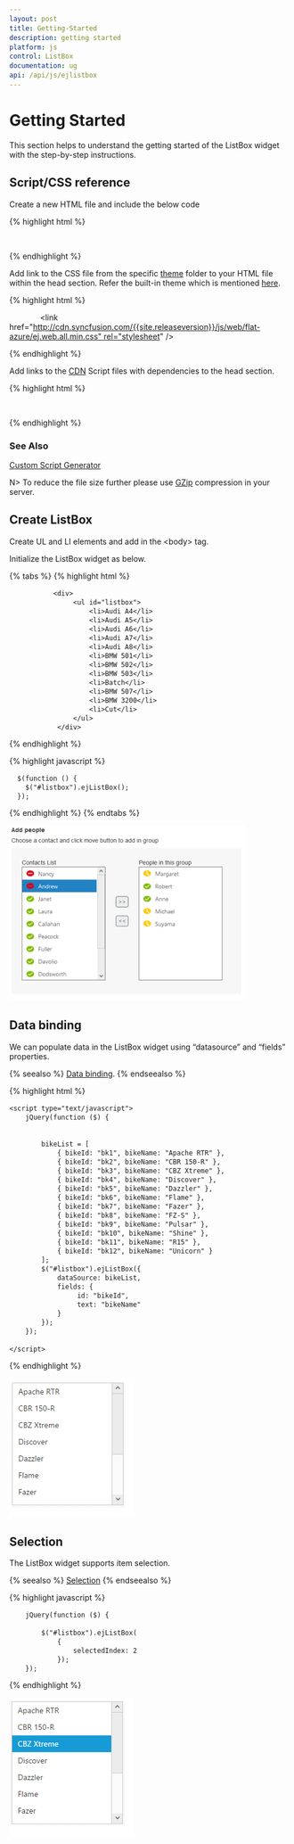```yaml
---
layout: post
title: Getting-Started
description: getting started
platform: js
control: ListBox
documentation: ug
api: /api/js/ejlistbox
---
```


# Getting Started

This section helps to understand the getting started of the ListBox widget with the step-by-step instructions.

## Script/CSS reference

Create a new HTML file and include the below code

{% highlight html %}

<!DOCTYPE html>

<html lang="en" xmlns="http://www.w3.org/1999/xhtml">
<head>
    <meta charset="utf-8"/>
    <title></title>
</head>
<body>

</body>
</html>


{% endhighlight %}



Add link to the CSS file from the specific [theme](https://help.syncfusion.com/js/theming-in-essential-javascript-components) folder to your HTML file within the head section. Refer the built-in theme which is mentioned [here](https://help.syncfusion.com/js/theming-in-essential-javascript-components). 

{% highlight html %}

    <meta charset="utf-8" />
    <title>Getting Started - ListBox </title>
    <link href="http://cdn.syncfusion.com/{{site.releaseversion}}/js/web/flat-azure/ej.web.all.min.css" rel="stylesheet" />


{% endhighlight %}



Add links to the [CDN](https://help.syncfusion.com/js/cdn) Script files with dependencies to the head section.

{% highlight html %}


    <script src="http://cdn.syncfusion.com/js/assets/external/jquery-1.10.2.min.js"></script>
    <script src="http://cdn.syncfusion.com/js/assets/external/jquery.easing.1.3.min.js"></script>
    <script src="http://cdn.syncfusion.com/js/assets/external/jsrender.min.js"></script>
    <script src="http://cdn.syncfusion.com/{{site.releaseversion}}/js/web/ej.web.all.min.js"></script>


{% endhighlight %}

### See Also

[Custom Script Generator](https://csg.syncfusion.com/)


 N> To reduce the file size further please use  [GZip](https://developers.google.com/web/fundamentals/performance/optimizing-content-efficiency/optimize-encoding-and-transfer?hl=en) compression in your server.

## Create ListBox

Create UL and LI elements and add in the &lt;body&gt; tag.

Initialize the ListBox widget as below.

{% tabs %}
{% highlight html %}

               <div>
                    <ul id="listbox">
                        <li>Audi A4</li>
                        <li>Audi A5</li>
                        <li>Audi A6</li>
                        <li>Audi A7</li>
                        <li>Audi A8</li>
                        <li>BMW 501</li>
                        <li>BMW 502</li>
                        <li>BMW 503</li>
                        <li>Batch</li>
                        <li>BMW 507</li>
                        <li>BMW 3200</li>
                        <li>Cut</li>
                    </ul>
                </div>


{% endhighlight %}

{% highlight javascript %}


      $(function () {
        $("#listbox").ejListBox();
      });



{% endhighlight %}
{% endtabs %}


![Alt text](Getting-Started_images\Getting-Started_img1.png)

## Data binding

We can populate data in the ListBox widget using “datasource” and “fields” properties. 

{% seealso %} [Data binding](https://help.syncfusion.com/js/listbox/databinding). {% endseealso %}

{% highlight html %}


 <ul id="listbox"></ul>

    <script type="text/javascript">
        jQuery(function ($) {


            bikeList = [
                { bikeId: "bk1", bikeName: "Apache RTR" }, 
                { bikeId: "bk2", bikeName: "CBR 150-R" }, 
                { bikeId: "bk3", bikeName: "CBZ Xtreme" },
                { bikeId: "bk4", bikeName: "Discover" }, 
                { bikeId: "bk5", bikeName: "Dazzler" }, 
                { bikeId: "bk6", bikeName: "Flame" },
                { bikeId: "bk7", bikeName: "Fazer" }, 
                { bikeId: "bk8", bikeName: "FZ-S" }, 
                { bikeId: "bk9", bikeName: "Pulsar" },
                { bikeId: "bk10", bikeName: "Shine" }, 
                { bikeId: "bk11", bikeName: "R15" }, 
                { bikeId: "bk12", bikeName: "Unicorn" }
            ];
            $("#listbox").ejListBox({
                dataSource: bikeList,
                fields: { 
                     id: "bikeId", 
                     text: "bikeName" 
                }
            });
        });

    </script> 



{% endhighlight %}

![Databinding Listbox](Getting-Started_images\Getting-Started_img2.png)

## Selection

The ListBox widget supports item selection. 

{% seealso %} [Selection](https://help.syncfusion.com/js/listbox/selection) {% endseealso %}

{% highlight javascript %}


        jQuery(function ($) {

            $("#listbox").ejListBox(
                {
                    selectedIndex: 2
                });
        });




{% endhighlight %}





![Selection Listbox](Getting-Started_images\Getting-Started_img3.png)

